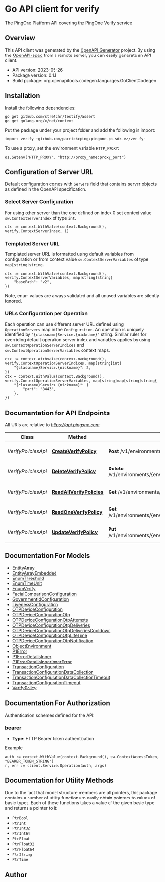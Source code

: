 # Go API client for verify

The PingOne Platform API covering the PingOne Verify service

## Overview
This API client was generated by the [OpenAPI Generator](https://openapi-generator.tech) project.  By using the [OpenAPI-spec](https://www.openapis.org/) from a remote server, you can easily generate an API client.

- API version: 2023-05-26
- Package version: 0.1.1
- Build package: org.openapitools.codegen.languages.GoClientCodegen

## Installation

Install the following dependencies:

```shell
go get github.com/stretchr/testify/assert
go get golang.org/x/net/context
```

Put the package under your project folder and add the following in import:

```golang
import verify "github.com/patrickcping/pingone-go-sdk-v2/verify"
```

To use a proxy, set the environment variable `HTTP_PROXY`:

```golang
os.Setenv("HTTP_PROXY", "http://proxy_name:proxy_port")
```

## Configuration of Server URL

Default configuration comes with `Servers` field that contains server objects as defined in the OpenAPI specification.

### Select Server Configuration

For using other server than the one defined on index 0 set context value `sw.ContextServerIndex` of type `int`.

```golang
ctx := context.WithValue(context.Background(), verify.ContextServerIndex, 1)
```

### Templated Server URL

Templated server URL is formatted using default variables from configuration or from context value `sw.ContextServerVariables` of type `map[string]string`.

```golang
ctx := context.WithValue(context.Background(), verify.ContextServerVariables, map[string]string{
	"basePath": "v2",
})
```

Note, enum values are always validated and all unused variables are silently ignored.

### URLs Configuration per Operation

Each operation can use different server URL defined using `OperationServers` map in the `Configuration`.
An operation is uniquely identified by `"{classname}Service.{nickname}"` string.
Similar rules for overriding default operation server index and variables applies by using `sw.ContextOperationServerIndices` and `sw.ContextOperationServerVariables` context maps.

```golang
ctx := context.WithValue(context.Background(), verify.ContextOperationServerIndices, map[string]int{
	"{classname}Service.{nickname}": 2,
})
ctx = context.WithValue(context.Background(), verify.ContextOperationServerVariables, map[string]map[string]string{
	"{classname}Service.{nickname}": {
		"port": "8443",
	},
})
```

## Documentation for API Endpoints

All URIs are relative to *https://api.pingone.com*

Class | Method | HTTP request | Description
------------ | ------------- | ------------- | -------------
*VerifyPoliciesApi* | [**CreateVerifyPolicy**](docs/VerifyPoliciesApi.md#createverifypolicy) | **Post** /v1/environments/{environmentID}/verifyPolicies | CREATE Verify Policy
*VerifyPoliciesApi* | [**DeleteVerifyPolicy**](docs/VerifyPoliciesApi.md#deleteverifypolicy) | **Delete** /v1/environments/{environmentID}/verifyPolicies/{verifyPolicyID} | Delete Verify Policy
*VerifyPoliciesApi* | [**ReadAllVerifyPolicies**](docs/VerifyPoliciesApi.md#readallverifypolicies) | **Get** /v1/environments/{environmentID}/verifyPolicies | READ All Verify Policies
*VerifyPoliciesApi* | [**ReadOneVerifyPolicy**](docs/VerifyPoliciesApi.md#readoneverifypolicy) | **Get** /v1/environments/{environmentID}/verifyPolicies/{verifyPolicyID} | READ One Verify Policy
*VerifyPoliciesApi* | [**UpdateVerifyPolicy**](docs/VerifyPoliciesApi.md#updateverifypolicy) | **Put** /v1/environments/{environmentID}/verifyPolicies/{verifyPolicyID} | UPDATE Verify Policy


## Documentation For Models

 - [EntityArray](docs/EntityArray.md)
 - [EntityArrayEmbedded](docs/EntityArrayEmbedded.md)
 - [EnumThreshold](docs/EnumThreshold.md)
 - [EnumTimeUnit](docs/EnumTimeUnit.md)
 - [EnumVerify](docs/EnumVerify.md)
 - [FacialComparisonConfiguration](docs/FacialComparisonConfiguration.md)
 - [GovernmentIdConfiguration](docs/GovernmentIdConfiguration.md)
 - [LivenessConfiguration](docs/LivenessConfiguration.md)
 - [OTPDeviceConfiguration](docs/OTPDeviceConfiguration.md)
 - [OTPDeviceConfigurationOtp](docs/OTPDeviceConfigurationOtp.md)
 - [OTPDeviceConfigurationOtpAttempts](docs/OTPDeviceConfigurationOtpAttempts.md)
 - [OTPDeviceConfigurationOtpDeliveries](docs/OTPDeviceConfigurationOtpDeliveries.md)
 - [OTPDeviceConfigurationOtpDeliveriesCooldown](docs/OTPDeviceConfigurationOtpDeliveriesCooldown.md)
 - [OTPDeviceConfigurationOtpLifeTime](docs/OTPDeviceConfigurationOtpLifeTime.md)
 - [OTPDeviceConfigurationOtpNotification](docs/OTPDeviceConfigurationOtpNotification.md)
 - [ObjectEnvironment](docs/ObjectEnvironment.md)
 - [P1Error](docs/P1Error.md)
 - [P1ErrorDetailsInner](docs/P1ErrorDetailsInner.md)
 - [P1ErrorDetailsInnerInnerError](docs/P1ErrorDetailsInnerInnerError.md)
 - [TransactionConfiguration](docs/TransactionConfiguration.md)
 - [TransactionConfigurationDataCollection](docs/TransactionConfigurationDataCollection.md)
 - [TransactionConfigurationDataCollectionTimeout](docs/TransactionConfigurationDataCollectionTimeout.md)
 - [TransactionConfigurationTimeout](docs/TransactionConfigurationTimeout.md)
 - [VerifyPolicy](docs/VerifyPolicy.md)


## Documentation For Authorization


Authentication schemes defined for the API:
### bearer

- **Type**: HTTP Bearer token authentication

Example

```golang
auth := context.WithValue(context.Background(), sw.ContextAccessToken, "BEARER_TOKEN_STRING")
r, err := client.Service.Operation(auth, args)
```


## Documentation for Utility Methods

Due to the fact that model structure members are all pointers, this package contains
a number of utility functions to easily obtain pointers to values of basic types.
Each of these functions takes a value of the given basic type and returns a pointer to it:

* `PtrBool`
* `PtrInt`
* `PtrInt32`
* `PtrInt64`
* `PtrFloat`
* `PtrFloat32`
* `PtrFloat64`
* `PtrString`
* `PtrTime`

## Author



